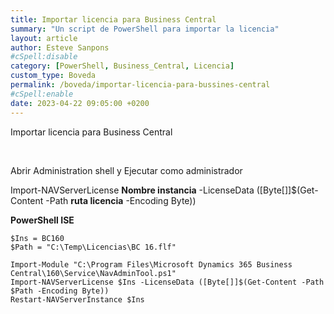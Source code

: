 ```yaml
---
title: Importar licencia para Business Central
summary: "Un script de PowerShell para importar la licencia"
layout: article
author: Esteve Sanpons
#cSpell:disable
category: [PowerShell, Business_Central, Licencia]
custom_type: Boveda
permalink: /boveda/importar-licencia-para-bussines-central
#cSpell:enable
date: 2023-04-22 09:05:00 +0200
---
```


Importar licencia para Business Central

<br>

Abrir Administration shell y Ejecutar como administrador

Import-NAVServerLicense **Nombre instancia** -LicenseData ([Byte[]]$(Get-Content -Path **ruta licencia** -Encoding Byte))

**PowerShell ISE**

```
$Ins = BC160
$Path = "C:\Temp\Licencias\BC 16.flf"

Import-Module "C:\Program Files\Microsoft Dynamics 365 Business Central\160\Service\NavAdminTool.ps1"
Import-NAVServerLicense $Ins -LicenseData ([Byte[]]$(Get-Content -Path $Path -Encoding Byte))
Restart-NAVServerInstance $Ins
```
